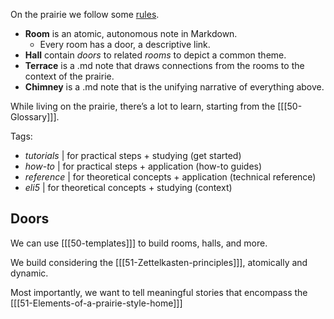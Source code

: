On the prairie we follow some [rules](51-Elements-of-a-prairie-style-home.md).

- **Room** is an atomic, autonomous note in Markdown.
  - Every room has a door, a descriptive link.
- **Hall** contain *doors* to related *rooms* to depict a common theme.
- **Terrace** is a .md note that draws connections from the rooms to the context of the prairie.
- **Chimney** is a .md note that is the unifying narrative of everything above.



While living on the prairie, there’s a lot to learn, starting from the [[[50-Glossary]]].



Tags:

- *tutorials* | for practical steps + studying (get started)
- *how-to* | for practical steps + application (how-to guides)
- *reference* | for theoretical concepts + application (technical reference)
- *eli5* | for theoretical concepts + studying (context)

## Doors

We can use [[[50-templates]]] to build rooms, halls, and more.

We build considering the [[[51-Zettelkasten-principles]]], atomically and dynamic.

Most importantly, we want to tell meaningful stories that encompass the [[[51-Elements-of-a-prairie-style-home]]]

